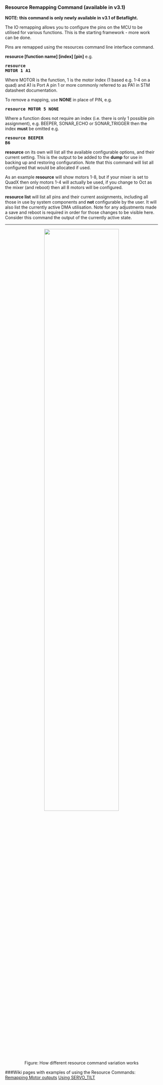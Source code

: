 <h3>Resource Remapping Command (available in v3.1)</h3>

<b>NOTE: this command is only newly available in v3.1 of Betaflight.</b>

The IO remapping allows you to configure the pins on the MCU to be utilised for various functions. This is the starting framework - more work can be done.

Pins are remapped using the resources command line interface command.

<b>resource [function name] [index] [pin]</b> e.g. <b><pre>resource MOTOR 1 A1</pre></b>

Where MOTOR is the function, 1 is the motor index (1 based e.g. 1-4 on a quad) and A1 is Port A pin 1 or more commonly referred to as PA1 in STM datasheet documentation. 

To remove a mapping, use <b>NONE</b> in place of PIN, e.g. 
<b><pre>resource MOTOR 5 NONE</pre></b>

Where a function does not require an index (i.e. there is only 1 possible pin assignment), e.g. BEEPER, SONAR_ECHO or SONAR_TRIGGER then the index <b>must</b> be omitted 
e.g. <b><pre>resource BEEPER B6</pre></b>

<b>resource</b> on its own will list all the available configurable options, and their current setting. This is the output to be added to the <b>dump</b> for use in backing up and restoring configuration. Note that this command will list all configured that would be allocated if used. 

As an example <b>resource</b> will show motors 1-8, but if your mixer is set to QuadX then only motors 1-4 will actually be used, if you change to Oct as the mixer (and reboot) then all 8 motors will be configured. 

<b>resource list</b> will list all pins and their current assignments, including all those in use by system components and <b>not</b> configurable by the user. It will also list the currently active DMA utilisation. Note for any adjustments made a save and reboot is required in order for those changes to be visible here. Consider this command the output of the currently active state.

<hr>
<center>
<img src="https://cloud.githubusercontent.com/assets/14850998/21921215/c5d3521c-d9a9-11e6-8ed8-c53afdbda50f.jpg" width="70%"><br>
Figure: How different resource command variation works
</center>  

###Wiki pages with examples of using the Resource Commands:   
[Remapping Motor outputs](https://github.com/betaflight/betaflight/wiki/Remapping-Motors-with-Resource-Command-(3.1))
[Using SERVO_TILT](https://github.com/betaflight/betaflight/wiki/SERVO_TILT-for-3.1)  